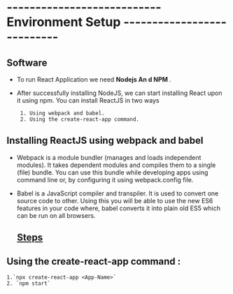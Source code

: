 # --------------------------- Environment Setup ---------------------------

## Software
- To run React Application we need <b>Nodejs An d NPM </b>.
- After successfully installing NodeJS, we can start installing React upon it using npm. You can install ReactJS in two ways

       1. Using webpack and babel.
       2. Using the create-react-app command.


## Installing ReactJS using webpack and babel 

- Webpack is a module bundler (manages and loads independent modules). It takes dependent modules and compiles them to a single (file) bundle. You can use this bundle while developing apps using command line or, by configuring it using webpack.config file.

- Babel is a JavaScript compiler and transpiler. It is used to convert one source code to other. Using this you will be able to use the new ES6 features in your code where, babel converts it into plain old ES5 which can be run on all browsers.

    ## [Steps](https://www.tutorialspoint.com/reactjs/reactjs_environment_setup.htm)

##  Using the create-react-app command :
    1.`npx create-react-app <App-Name>`  
    2. `npm start` 



